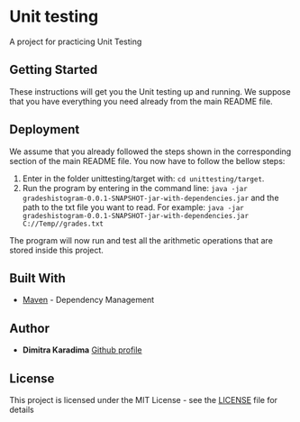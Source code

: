 # Unit testing

A project for practicing Unit Testing

## Getting Started

These instructions will get you the Unit testing up and running. We suppose that you have everything you need already from the main README file.

## Deployment

We assume that you already followed the steps shown in the corresponding section of the main README file. You now have to follow the bellow steps:
1. Enter in the folder unittesting/target with: ```cd unittesting/target```.
2. Run the program by entering in the command line: ```java -jar gradeshistogram-0.0.1-SNAPSHOT-jar-with-dependencies.jar``` and the path to the txt file you want to read. For example: ```java -jar gradeshistogram-0.0.1-SNAPSHOT-jar-with-dependencies.jar C://Temp//grades.txt```

The program will now run and test all the arithmetic operations that are stored inside this project.

## Built With

* [Maven](https://maven.apache.org/) - Dependency Management

## Author

* **Dimitra Karadima** [Github profile](https://github.com/dimitra-karadima)

## License

This project is licensed under the MIT License - see the [LICENSE](https://github.com/dimitra-karadima/SEiP2020_Assignments/blob/master/LICENSE) file for details
